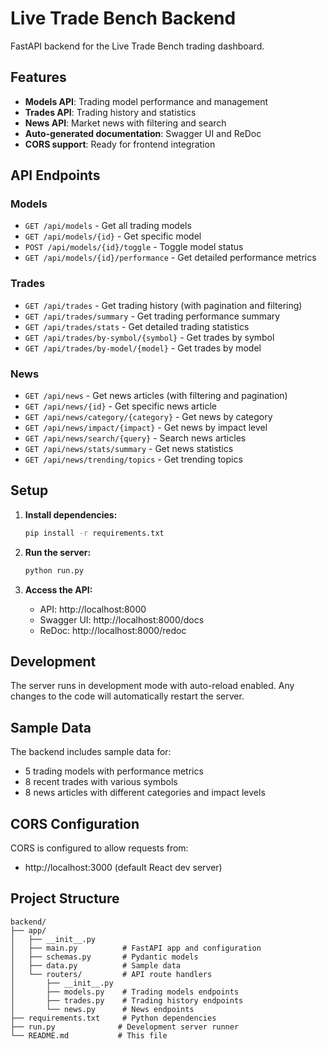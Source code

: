 # Live Trade Bench Backend

FastAPI backend for the Live Trade Bench trading dashboard.

## Features

- **Models API**: Trading model performance and management
- **Trades API**: Trading history and statistics
- **News API**: Market news with filtering and search
- **Auto-generated documentation**: Swagger UI and ReDoc
- **CORS support**: Ready for frontend integration

## API Endpoints

### Models

- `GET /api/models` - Get all trading models
- `GET /api/models/{id}` - Get specific model
- `POST /api/models/{id}/toggle` - Toggle model status
- `GET /api/models/{id}/performance` - Get detailed performance metrics

### Trades

- `GET /api/trades` - Get trading history (with pagination and filtering)
- `GET /api/trades/summary` - Get trading performance summary
- `GET /api/trades/stats` - Get detailed trading statistics
- `GET /api/trades/by-symbol/{symbol}` - Get trades by symbol
- `GET /api/trades/by-model/{model}` - Get trades by model

### News

- `GET /api/news` - Get news articles (with filtering and pagination)
- `GET /api/news/{id}` - Get specific news article
- `GET /api/news/category/{category}` - Get news by category
- `GET /api/news/impact/{impact}` - Get news by impact level
- `GET /api/news/search/{query}` - Search news articles
- `GET /api/news/stats/summary` - Get news statistics
- `GET /api/news/trending/topics` - Get trending topics

## Setup

1. **Install dependencies:**

   ```bash
   pip install -r requirements.txt
   ```

2. **Run the server:**

   ```bash
   python run.py
   ```

3. **Access the API:**
   - API: http://localhost:8000
   - Swagger UI: http://localhost:8000/docs
   - ReDoc: http://localhost:8000/redoc

## Development

The server runs in development mode with auto-reload enabled. Any changes to the code will automatically restart the server.

## Sample Data

The backend includes sample data for:

- 5 trading models with performance metrics
- 8 recent trades with various symbols
- 8 news articles with different categories and impact levels

## CORS Configuration

CORS is configured to allow requests from:

- http://localhost:3000 (default React dev server)

## Project Structure

```
backend/
├── app/
│   ├── __init__.py
│   ├── main.py          # FastAPI app and configuration
│   ├── schemas.py       # Pydantic models
│   ├── data.py          # Sample data
│   └── routers/         # API route handlers
│       ├── __init__.py
│       ├── models.py    # Trading models endpoints
│       ├── trades.py    # Trading history endpoints
│       └── news.py      # News endpoints
├── requirements.txt     # Python dependencies
├── run.py              # Development server runner
└── README.md           # This file
```
